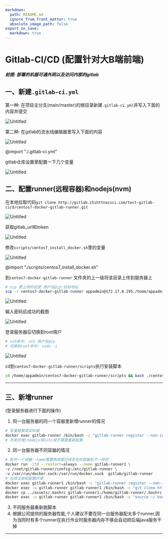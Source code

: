 ```yaml
---
markdown:
  path: README.md
  ignore_from_front_matter: true
  absolute_image_path: false
export_on_save:
  markdown: true
---
```

# Gitlab-CI/CD (配置针对大B端前端)

***前提: 部署的机器可通外网以及访问内部的gitlab***

## 一、新建`.gitlab-ci.yml`

第一种: 在项目主分支(main/master)的根目录新建`.gitlab-ci.yml`并写入下面的内容并提交

![Untitled](assets/images/Untitled.png)

第二种: 在gitlab的流水线编辑器里写入下面的内容

![Untitled](assets/images/Untitled%201.png)

@import "./.gitlab-ci.yml"

gitlab仓库设置里配置一下几个变量

![Untitled](assets/images/Untitled%208.png)

## 二、配置runner(远程容器)和nodejs(nvm)

在本地拉取代码`git clone http://gitlab.chihttnacsci.com/test-gitlab-cicd/centos7-docker-gitlab-runner.git` 

![Untitled](assets/images/Untitled%202.png)

获取gitlab_url和token

![Untitled](assets/images/Untitled%203.png)

修改`scripts/centos7_install_docker.sh`里的变量

![Untitled](assets/images/Untitled%204.png)

@import "./scripts/centos7_install_docker.sh"

到`centos7-docker-gitlab-runner` 文件夹的上一级将该目录上传到服务器上

```bash
# scp 要上传的目录 用户名@ip:目标地址
scp -r centos7-docker-gitlab-runner appadmin@172.17.8.195:/home/appadmin
```

![Untitled](assets/images/Untitled%205.png)

输入密码后成功的截图

![Untitled](assets/images/Untitled%206.png)

登录服务器后切换到root用户

```bash
# ssh命令: ssh 用户名@ip
# 切换到root命令: sudo -i
```

![Untitled](assets/images/Untitled%207.png)

cd到`centos7-docker-gitlab-runner/scripts`执行安装脚本

```bash
cd /home/appadmin/centos7-docker-gitlab-runner/scripts && bash ./centos7_install_docker.sh
```

---

## 三、新增runner

(登录服务器进行下面的操作)

1. 同一台服务器的同一个容器里新增runner的情况

```bash
# 变量替换成实际值
docker exec gitlab-runner /bin/bash -c "gitlab-runner register --non-interactive --url ${gitlab_url} --registration-token ${token} --executor 'shell' --description ${description}"
# 开发环境(nodejs和ssh)就不需要重新配置
```

2. 同一台服务器不同容器的情况

```bash
# 新开一个容器--name需要换成跟已经存在的容器名不一样的
docker run -itd --restart=always --name gitlab-runner1 \
-v /root/gitlab-runner/config:/etc/gitlab-runner \
-v /var/run/docker.sock:/var/run/docker.sock  gitlab/gitlab-runner
# 后续注册和配置环境
docker exec gitlab-runner1 /bin/bash -c "gitlab-runner register --non-interactive --url ${gitlab_url} --registration-token ${token} --executor 'shell' --description ${description}"
docker exec -u gitlab-runner gitlab-runner1 /bin/bash -c "git clone https://gitee.com/mirrors/nvm ~/.nvm"
docker cp ../assets/.bashrc gitlab-runner1:/home/gitlab-runner/.bashrc
docker exec -u gitlab-runner gitlab-runner1 /bin/bash -c "source ~/.bashrc && nvm install ${nodejs_version} && nvm use ${nodejs_version} && npm i -g yarn"
```

3. 不同服务器重新跑脚本
4. 根据公司提供的服务器性能,个人建议不要在同一台服务器配太多个runner,因为当同时有多个runner在执行作业时服务器内存不够会自动把后端java服务干掉

---
